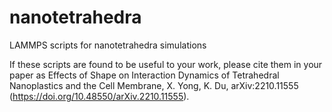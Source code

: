 # nanotetrahedra
LAMMPS scripts for nanotetrahedra simulations

If these scripts are found to be useful to your work, please cite them in your paper as
Effects of Shape on Interaction Dynamics of Tetrahedral Nanoplastics and the Cell Membrane, X. Yong, K. Du, arXiv:2210.11555 (https://doi.org/10.48550/arXiv.2210.11555).
